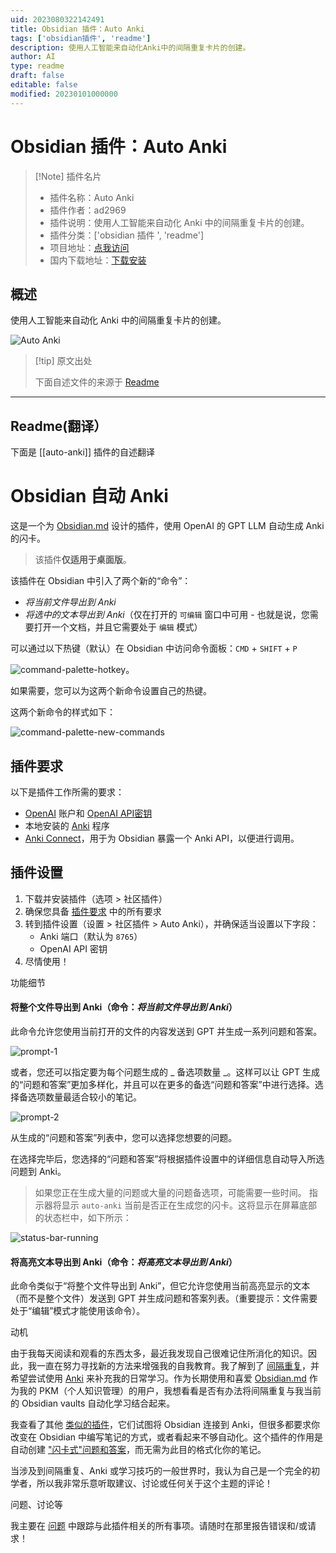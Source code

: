 ```yaml
---
uid: 2023080322142491
title: Obsidian 插件：Auto Anki
tags: ['obsidian插件', 'readme']
description: 使用人工智能来自动化Anki中的间隔重复卡片的创建。
author: AI
type: readme
draft: false
editable: false
modified: 20230101000000
---
```


# Obsidian 插件：Auto Anki

> [!Note] 插件名片
> - 插件名称：Auto Anki
> - 插件作者：ad2969
> - 插件说明：使用人工智能来自动化 Anki 中的间隔重复卡片的创建。
> - 插件分类：['obsidian 插件 ', 'readme']
> - 项目地址：[点我访问](https://github.com/ad2969/obsidian-auto-anki)
> - 国内下载地址：[下载安装](https://pkmer.cn/products/plugin/pluginMarket/?auto-anki)

## 概述

使用人工智能来自动化 Anki 中的间隔重复卡片的创建。

![Auto Anki](https://cdn.pkmer.cn/covers/auto-anki.png!pkmer)

> [!tip] 原文出处
>
>下面自述文件的来源于 [Readme](https://ghproxy.net/https://raw.githubusercontent.com/ad2969/obsidian-auto-anki/master/README.md)
>

---

## Readme(翻译）

下面是 [[auto-anki]] 插件的自述翻译

# Obsidian 自动 Anki

这是一个为 [Obsidian.md](https://obsidian.md/) 设计的插件，使用 OpenAI 的 GPT LLM 自动生成 Anki 的闪卡。

> 该插件**仅适用于桌面版**。

该插件在 Obsidian 中引入了两个新的“命令”：

- _将当前文件导出到 Anki_
- _将选中的文本导出到 Anki_（仅在打开的 `可编辑` 窗口中可用 - 也就是说，您需要打开一个文档，并且它需要处于 `编辑` 模式）

可以通过以下热键（默认）在 Obsidian 中访问命令面板：`CMD` + `SHIFT` + `P`

![command-palette-hotkey](media/command-palette-hotkey.png)。

如果需要，您可以为这两个新命令设置自己的热键。

这两个新命令的样式如下：

![command-palette-new-commands](media/command-palette-new-commands.png)

## 插件要求

以下是插件工作所需的要求：

- [OpenAI](https://openai.com/) 账户和 [OpenAI API密钥](https://platform.openai.com/account/api-keys)
- 本地安装的 [Anki](https://apps.ankiweb.net/) 程序
- [Anki Connect](https://github.com/FooSoft/anki-connect)，用于为 Obsidian 暴露一个 Anki API，以便进行调用。

## 插件设置

1. 下载并安装插件（选项 > 社区插件）
2. 确保您具备 [插件要求](#插件要求) 中的所有要求
3. 转到插件设置（设置 > 社区插件 > Auto Anki），并确保适当设置以下字段：
    - Anki 端口（默认为 `8765`）
    - OpenAI API 密钥
4. 尽情使用！

功能细节

#### 将整个文件导出到 Anki（命令：_将当前文件导出到 Anki_）

此命令允许您使用当前打开的文件的内容发送到 GPT 并生成一系列问题和答案。

![prompt-1](media/prompt-1.png)

或者，您还可以指定要为每个问题生成的 _ 备选项数量 _。这样可以让 GPT 生成的“问题和答案”更加多样化，并且可以在更多的备选“问题和答案”中进行选择。选择备选项数量最适合较小的笔记。

![prompt-2](media/prompt-2.png)

从生成的“问题和答案”列表中，您可以选择您想要的问题。

在选择完毕后，您选择的“问题和答案”将根据插件设置中的详细信息自动导入所选问题到 Anki。

> 如果您正在生成大量的问题或大量的问题备选项，可能需要一些时间。
指示器将显示 `auto-anki` 当前是否正在生成您的闪卡。这将显示在屏幕底部的状态栏中，如下所示：

![status-bar-running](media/status-bar-running.png)

#### 将高亮文本导出到 Anki（命令：_将高亮文本导出到 Anki_）

此命令类似于“将整个文件导出到 Anki”，但它允许您使用当前高亮显示的文本（而不是整个文件）发送到 GPT 并生成问题和答案列表。（重要提示：文件需要处于“编辑”模式才能使用该命令）。

动机

由于我每天阅读和观看的东西太多，最近我发现自己很难记住所消化的知识。因此，我一直在努力寻找新的方法来增强我的自我教育。我了解到了 [间隔重复](https://en.wikipedia.org/wiki/Spaced_repetition)，并希望尝试使用 [Anki](https://apps.ankiweb.net/) 来补充我的日常学习。作为长期使用和喜爱 [Obsidian.md](https://obsidian.md/) 作为我的 PKM（个人知识管理）的用户，我想看看是否有办法将间隔重复与我当前的 Obsidian vaults 自动化学习结合起来。

我查看了其他 [类似的插件](https://github.com/Pseudonium/Obsidian_to_Anki)，它们试图将 Obsidian 连接到 Anki，但很多都要求你改变在 Obsidian 中编写笔记的方式，或者看起来不够自动化。这个插件的作用是自动创建 ["闪卡式"问题和答案](https://en.wikipedia.org/wiki/Leitner_system)，而无需为此目的格式化你的笔记。

当涉及到间隔重复、Anki 或学习技巧的一般世界时，我认为自己是一个完全的初学者，所以我非常乐意听取建议、讨论或任何关于这个主题的评论！

问题、讨论等

我主要在 [问题](https://github.com/ad2969/obsidian-auto-anki/issues) 中跟踪与此插件相关的所有事项。请随时在那里报告错误和/或请求！
